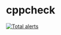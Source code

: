 # cppcheck

[![Total alerts](https://img.shields.io/lgtm/alerts/g/SafeKing/cppcheck.svg?logo=lgtm&logoWidth=18)](https://lgtm.com/projects/g/SafeKing/cppcheck/alerts/)